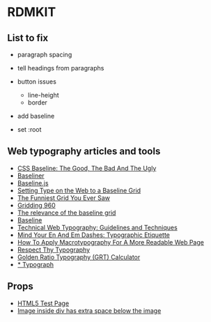 # RDMKIT


## List to fix

- paragraph spacing

- tell headings from paragraphs

- button issues
  - line-height
  - border

- add baseline
- set :root

## Web typography articles and tools
- [CSS Baseline: The Good, The Bad And The Ugly](https://www.smashingmagazine.com/2012/12/css-baseline-the-good-the-bad-and-the-ugly/)
- [Baseliner](https://keyes.ie/things/baseliner/)
- [Baseline.js](https://github.com/daneden/Baseline.js)
- [Setting Type on the Web to a Baseline Grid](https://alistapart.com/article/settingtypeontheweb)
- [The Funniest Grid You Ever Saw](https://www.subtraction.com/2005/09/02/the-funniest/)
- [Gridding 960](http://cameronmoll.com/archives/2006/12/gridding_the_960/)
- [The relevance of the baseline grid](https://elliotjaystocks.com/blog/the-relevance-of-the-baseline-grid/)
- [Baseline](http://stephanecurzi.me/baselinecss.2009/)
- [Technical Web Typography: Guidelines and Techniques](https://www.smashingmagazine.com/2011/03/technical-web-typography-guidelines-and-techniques/#tt-rhythm)
- [Mind Your En And Em Dashes: Typographic Etiquette](https://www.smashingmagazine.com/2011/08/mind-your-en-and-em-dashes-typographic-etiquette/)
- [How To Apply Macrotypography For A More Readable Web Page](https://www.smashingmagazine.com/2012/05/applying-macrotypography-for-readable-web-page/)
- [Respect Thy Typography](https://www.smashingmagazine.com/2012/03/respect-thy-typography/)
- [Golden Ratio Typography (GRT) Calculator ](https://grtcalculator.com/)
- [* Typograph](http://lamb.cc/typograph/)



## Props
- [HTML5 Test Page](https://cbracco.github.io/html5-test-page/)
- [Image inside div has extra space below the image](https://stackoverflow.com/questions/5804256/image-inside-div-has-extra-space-below-the-image)
